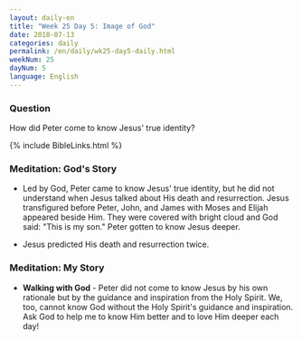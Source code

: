 ```yaml
---
layout: daily-en
title: "Week 25 Day 5: Image of God"
date: 2018-07-13 
categories: daily
permalink: /en/daily/wk25-day5-daily.html
weekNum: 25
dayNum: 5
language: English
---
```


### Question     
How did Peter come to know Jesus' true identity?

{% include BibleLinks.html %} 

### Meditation: God's Story   
+ Led by God, Peter came to know Jesus' true identity, but he did not understand when Jesus talked about His death and resurrection. Jesus transfigured before Peter, John, and James with Moses and Elijah appeared beside Him. They were covered with bright cloud and God said: "This is my son." Peter gotten to know Jesus deeper. 

+ Jesus predicted His death and resurrection twice. 

### Meditation: My Story   
+ **Walking with God** - Peter did not come to know Jesus by his own rationale but by the guidance and inspiration from the Holy Spirit. We, too, cannot know God without the Holy Spirit's guidance and inspiration. Ask God to help me to know Him better and to love Him deeper each day! 
